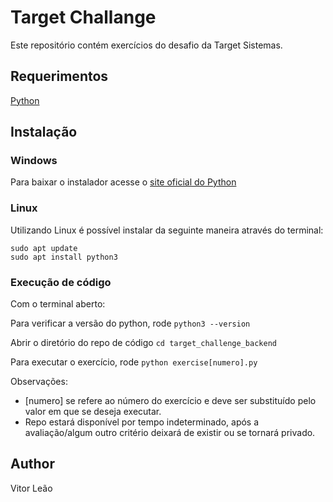# Target Challange

Este repositório contém exercícios do desafio da Target Sistemas.

## Requerimentos
[Python](https://www.python.org/downloads/)

## Instalação
### Windows
Para baixar o instalador acesse o [site oficial do Python](https://www.python.org/downloads/)

### Linux
Utilizando Linux é possível instalar da seguinte maneira através do terminal:
```
sudo apt update
sudo apt install python3
```

### Execução de código

Com o terminal aberto:

Para verificar a versão do python, rode `python3 --version`

Abrir o diretório do repo de código `cd target_challenge_backend`

Para executar o exercício, rode `python exercise[numero].py`

Observações: 
- [numero] se refere ao número do exercício e deve ser substituído pelo valor em que se deseja executar.
- Repo estará disponível por tempo indeterminado, após a avaliação/algum outro critério deixará de existir ou se tornará privado.

## Author
Vitor Leão

